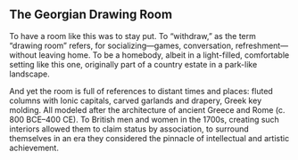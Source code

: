 ## The Georgian Drawing Room

To have a room like this was to stay put. To “withdraw,” as the term “drawing room” refers, for socializing—games, conversation, refreshment—without leaving home. To be a homebody, albeit in a light-filled, comfortable setting like this one, originally part of a country estate in a park-like landscape. 

And yet the room is full of references to distant times and places: fluted columns with Ionic capitals, carved garlands and drapery, Greek key molding. All modeled after the architecture of ancient Greece and Rome (c. 800 BCE–400 CE). To British men and women in the 1700s, creating such interiors allowed them to claim status by association, to surround themselves in an era they considered the pinnacle of intellectual and artistic achievement.

